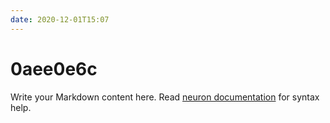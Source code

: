 ```yaml
---
date: 2020-12-01T15:07
---
```


# 0aee0e6c

Write your Markdown content here. Read [neuron documentation](https://neuron.zettel.page/2011404.html) for syntax help.

